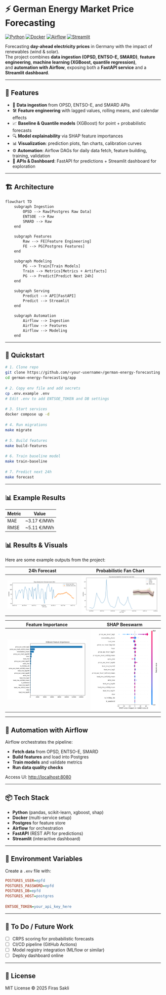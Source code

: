 # ⚡ German Energy Market Price Forecasting

[![Python](https://img.shields.io/badge/python-3.11-blue.svg)]()
[![Docker](https://img.shields.io/badge/docker-ready-blue)]()
[![Airflow](https://img.shields.io/badge/airflow-2.9-orange)]()
[![Streamlit](https://img.shields.io/badge/streamlit-dashboard-red)]()

Forecasting **day-ahead electricity prices** in Germany with the impact of renewables (wind & solar).  
The project combines **data ingestion (OPSD, ENTSO-E, SMARD)**, **feature engineering**, **machine learning (XGBoost, quantile regression)**,  
and **automation with Airflow**, exposing both a **FastAPI service** and a **Streamlit dashboard**.

---

## 📌 Features

- 🔄 **Data ingestion** from OPSD, ENTSO-E, and SMARD APIs  
- 🛠️ **Feature engineering** with lagged values, rolling means, and calendar effects  
- 📈 **Baseline & Quantile models** (XGBoost) for point + probabilistic forecasts  
- 🔍 **Model explainability** via SHAP feature importances  
- 📊 **Visualization**: prediction plots, fan charts, calibration curves  
- ⚙️ **Automation**: Airflow DAGs for daily data fetch, feature building, training, validation  
- 🚀 **APIs & Dashboard**: FastAPI for predictions + Streamlit dashboard for exploration  

---

## 🏗️ Architecture

```mermaid
flowchart TD
    subgraph Ingestion
        OPSD --> Raw[Postgres Raw Data]
        ENTSOE --> Raw
        SMARD --> Raw
    end

    subgraph Features
        Raw --> FE[Feature Engineering]
        FE --> PG[Postgres Features]
    end

    subgraph Modeling
        PG --> Train[Train Models]
        Train --> Metrics[Metrics + Artifacts]
        PG --> Predict[Predict Next 24h]
    end

    subgraph Serving
        Predict --> API[FastAPI]
        Predict --> Streamlit
    end

    subgraph Automation
        Airflow --> Ingestion
        Airflow --> Features
        Airflow --> Modeling
    end
```

---

## 🚀 Quickstart

```bash
# 1. Clone repo
git clone https://github.com/<your-username>/german-energy-forecasting.git
cd german-energy-forecasting/app

# 2. Copy env file and add secrets
cp .env.example .env
# Edit .env to add ENTSOE_TOKEN and DB settings

# 3. Start services
docker compose up -d

# 4. Run migrations
make migrate

# 5. Build features
make build-features

# 6. Train baseline model
make train-baseline

# 7. Predict next 24h
make forecast
```

---

## 📊 Example Results

| Metric | Value |
|--------|-------|
| MAE    | ~3.17 €/MWh |
| RMSE   | ~5.11 €/MWh |

## 📊 Results & Visuals

Here are some example outputs from the project:

| 24h Forecast | Probabilistic Fan Chart |
|--------------|--------------------------|
| ![Next24h](app/models/artifacts/predictions_next24h.png) | ![FanChart](app/models/artifacts/predictions_fan.png) |

| Feature Importance | SHAP Beeswarm |
|--------------------|----------------|
| ![Importance](app/models/artifacts/feature_importance.png) | ![SHAP](app/models/artifacts/shap_beeswarm.png) |


---

## 📅 Automation with Airflow

Airflow orchestrates the pipeline:

- **Fetch data** from OPSD, ENTSO-E, SMARD  
- **Build features** and load into Postgres  
- **Train models** and validate metrics  
- **Run data quality checks**  

Access UI: [http://localhost:8080](http://localhost:8080)  

---

## 📦 Tech Stack

- **Python** (pandas, scikit-learn, xgboost, shap)  
- **Docker** (multi-service setup)  
- **Postgres** for feature store  
- **Airflow** for orchestration  
- **FastAPI** (REST API for predictions)  
- **Streamlit** (interactive dashboard)  

---

## 🔑 Environment Variables

Create a `.env` file with:

```ini
POSTGRES_USER=epfd
POSTGRES_PASSWORD=epfd
POSTGRES_DB=epfd
POSTGRES_HOST=postgres

ENTSOE_TOKEN=your_api_key_here
```

---

## 📌 To Do / Future Work

- [ ] CRPS scoring for probabilistic forecasts  
- [ ] CI/CD pipeline (GitHub Actions)  
- [ ] Model registry integration (MLflow or similar)  
- [ ] Deploy dashboard online  

---

## 📜 License

MIT License © 2025 Firas Sakli

